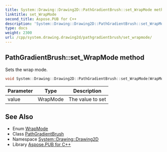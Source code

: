 ```yaml
---
title: System::Drawing::Drawing2D::PathGradientBrush::set_WrapMode method
linktitle: set_WrapMode
second_title: Aspose.PUB for C++
description: 'System::Drawing::Drawing2D::PathGradientBrush::set_WrapMode method. Sets the wrap mode in C++.'
type: docs
weight: 2300
url: /cpp/system.drawing.drawing2d/pathgradientbrush/set_wrapmode/
---
```

## PathGradientBrush::set_WrapMode method


Sets the wrap mode.

```cpp
void System::Drawing::Drawing2D::PathGradientBrush::set_WrapMode(WrapMode value)
```


| Parameter | Type | Description |
| --- | --- | --- |
| value | WrapMode | The value to set |

## See Also

* Enum [WrapMode](../../wrapmode/)
* Class [PathGradientBrush](../)
* Namespace [System::Drawing::Drawing2D](../../)
* Library [Aspose.PUB for C++](../../../)
